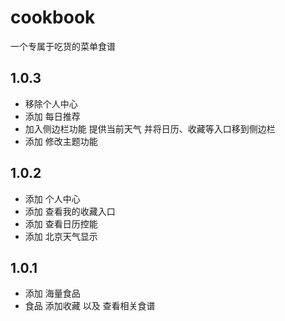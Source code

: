 # cookbook
一个专属于吃货的菜单食谱

## 1.0.3

  - 移除个人中心
  - 添加 每日推荐
  - 加入侧边栏功能 提供当前天气 并将日历、收藏等入口移到侧边栏
  - 添加 修改主题功能


## 1.0.2

  - 添加 个人中心
  - 添加 查看我的收藏入口
  - 添加 查看日历控能
  - 添加 北京天气显示

## 1.0.1

  - 添加 海量食品
  - 食品 添加收藏 以及 查看相关食谱
